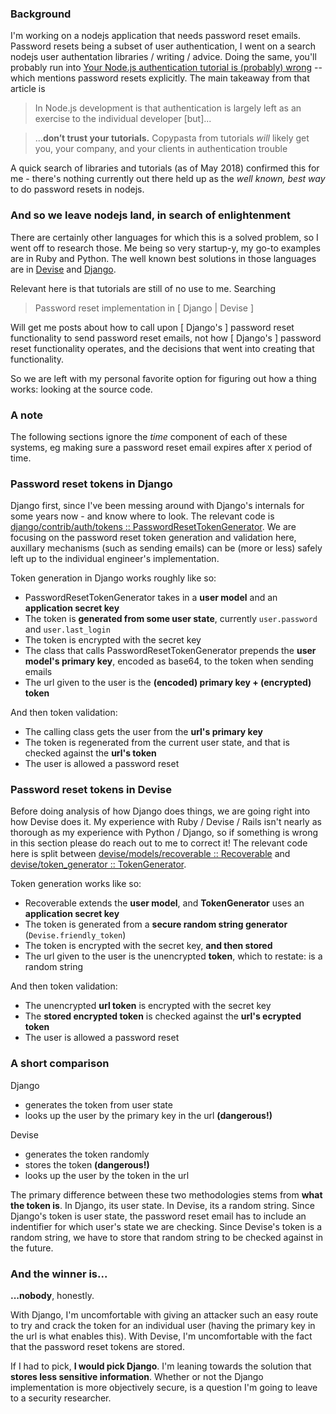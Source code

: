 ### Background

I'm working on a nodejs application that needs password reset emails. Password resets being a subset of user authentication, I went on a search nodejs user authentation libraries / writing / advice. Doing the same, you'll probably run into [Your Node.js authentication tutorial is (probably) wrong](https://hackernoon.com/your-node-js-authentication-tutorial-is-wrong-f1a3bf831a46) -- which mentions password resets explicitly. The main takeaway from that article is

> In Node.js development is that authentication is largely left as an exercise to the individual developer [but]...

> ...**don’t trust your tutorials.** Copypasta from tutorials *will* likely get you, your company, and your clients in authentication trouble

A quick search of libraries and tutorials (as of May 2018) confirmed this for me - there's nothing currently out there held up as the _well known, best way_ to do password resets in nodejs.

### And so we leave nodejs land, in search of enlightenment

There are certainly other languages for which this is a solved problem, so I went off to research those. Me being so very startup-y, my go-to examples are in Ruby and Python. The well known best solutions in those languages are in [Devise](https://github.com/plataformatec/devise) and [Django](https://github.com/django/django).

Relevant here is that tutorials are still of no use to me. Searching

> Password reset implementation in [ Django | Devise ] 

Will get me posts about how to call upon [ Django's ] password reset functionality to send password reset emails, not how [ Django's ] password reset functionality operates, and the decisions that went into creating that functionality.

So we are left with my personal favorite option for figuring out how a thing works: looking at the source code.

### A note

The following sections ignore the _time_ component of each of these systems, eg making sure a password reset email expires after `X` period of time.

### Password reset tokens in Django

Django first, since I've been messing around with Django's internals for some years now - and know where to look. The relevant code is [django/contrib/auth/tokens :: PasswordResetTokenGenerator](https://github.com/django/django/blob/5cc81cd9eb69f5f7a711412c02039b435c393135/django/contrib/auth/tokens.py). We are focusing on the password reset token generation and validation here, auxillary mechanisms (such as sending emails) can be (more or less) safely left up to the individual engineer's implementation.

Token generation in Django works roughly like so:

- PasswordResetTokenGenerator takes in a **user model** and an **application secret key**
- The token is **generated from some user state**, currently `user.password` and `user.last_login`
- The token is encrypted with the secret key
- The class that calls PasswordResetTokenGenerator prepends the **user model's primary key**, encoded as base64, to the token when sending emails
- The url given to the user is the **(encoded) primary key + (encrypted) token**

And then token validation:

- The calling class gets the user from the **url's primary key**
- The token is regenerated from the current user state, and that is checked against the **url's token**
- The user is allowed a password reset

### Password reset tokens in Devise

Before doing analysis of how Django does things, we are going right into how Devise does it. My experience with Ruby / Devise / Rails isn't nearly as thorough as my experience with Python / Django, so if something is wrong in this section please do reach out to me to correct it! The relevant code here is split between [devise/models/recoverable :: Recoverable](https://github.com/plataformatec/devise/blob/715192a7709a4c02127afb067e66230061b82cf2/lib/devise/models/recoverable.rb) and [devise/token_generator :: TokenGenerator](https://github.com/plataformatec/devise/blob/962cea2039c72a92691af734ebbd8495dd5c0501/lib/devise/token_generator.rb).

Token generation works like so:

- Recoverable extends the **user model**, and **TokenGenerator** uses an **application secret key**
- The token is generated from a **secure random string generator** (`Devise.friendly_token`)
- The token is encrypted with the secret key, **and then stored**
- The url given to the user is the unencrypted **token**, which to restate: is a random string

And then token validation:

- The unencrypted **url token** is encrypted with the secret key
- The **stored encrypted token** is checked against the **url's ecrypted token**
- The user is allowed a password reset

### A short comparison

Django

- generates the token from user state
- looks up the user by the primary key in the url **(dangerous!)**

Devise

- generates the token randomly
- stores the token **(dangerous!)**
- looks up the user by the token in the url

The primary difference between these two methodologies stems from **what the token is**. In Django, its user state. In Devise, its a random string. Since Django's token is user state, the password reset email has to include an indentifier for which user's state we are checking. Since Devise's token is a random string, we have to store that random string to be checked against in the future.

### And the winner is...

**...nobody**, honestly.

With Django, I'm uncomfortable with giving an attacker such an easy route to try and crack the token for an individual user (having the primary key in the url is what enables this). With Devise, I'm uncomfortable with the fact that the password reset tokens are stored.

If I had to pick, **I would pick Django**. I'm leaning towards the solution that **stores less sensitive information**. Whether or not the Django implementation is more objectively secure, is a question I'm going to leave to a security researcher.
